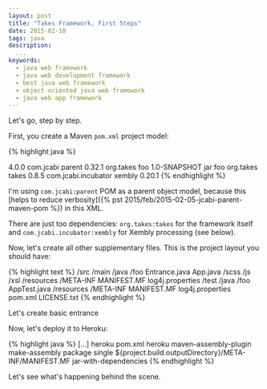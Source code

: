 ```yaml
---
layout: post
title: "Takes Framework, First Steps"
date: 2015-02-10
tags: java
description:
  ...
keywords:
  - java web framework
  - java web development framework
  - best java web framework
  - object-oriented java web framework
  - java web app framework
---
```


Let's go, step by step.

<!--more-->

First, you create a Maven `pom.xml` project model:

{% highlight java %}
<?xml version="1.0"?>
<project xmlns="http://maven.apache.org/POM/4.0.0"
  xmlns:xsi="http://www.w3.org/2001/XMLSchema-instance"
  xsi:schemaLocation="http://maven.apache.org/POM/4.0.0 http://maven.apache.org/xsd/maven-4.0.0.xsd">
  <modelVersion>4.0.0</modelVersion>
  <parent>
    <groupId>com.jcabi</groupId>
    <artifactId>parent</artifactId>
    <version>0.32.1</version>
  </parent>
  <groupId>org.takes</groupId>
  <artifactId>foo</artifactId>
  <version>1.0-SNAPSHOT</version>
  <packaging>jar</packaging>
  <name>foo</name>
  <dependencies>
    <dependency>
      <groupId>org.takes</groupId>
      <artifactId>takes</artifactId>
      <version>0.8.5</version>
    </dependency>
    <dependency>
      <groupId>com.jcabi.incubator</groupId>
      <artifactId>xembly</artifactId>
      <version>0.20.1</version>
    </dependency>
  </dependencies>
</project>
{% endhighlight %}

I'm using `com.jcabi:parent` POM as a parent object model, because
this [helps to reduce verbosity]({% pst 2015/feb/2015-02-05-jcabi-parent-maven-pom %})
in this XML.

There are just too dependencies: `org.takes:takes` for the framework itself
and `com.jcabi.incubator:xembly` for Xembly processing (see below).

Now, let's create all other supplementary files. This is the project layout
you should have:

{% highlight text %}
/src
  /main
    /java
      /foo
        Entrance.java
        App.java
    /scss
    /js
    /xsl
    /resources
      /META-INF
        MANIFEST.MF
      log4j.properties
  /test
    /java
      /foo
        AppTest.java
    /resources
      /META-INF
        MANIFEST.MF
      log4j.properties
pom.xml
LICENSE.txt
{% endhighlight %}

Let's create basic entrance

Now, let's deploy it to Heroku:

{% highlight java %}
<project>
  [...]
  <profiles>
    <profile>
      <id>heroku</id>
      <activation>
        <file><exists>pom.xml</exists></file>
      </activation>
      <build>
        <finalName>heroku</finalName>
        <plugins>
          <plugin>
            <artifactId>maven-assembly-plugin</artifactId>
            <executions>
              <execution>
                <id>make-assembly</id>
                <phase>package</phase>
                <goals>
                  <goal>single</goal>
                </goals>
                <configuration>
                  <archive>
                    <manifestFile>${project.build.outputDirectory}/META-INF/MANIFEST.MF</manifestFile>
                  </archive>
                  <descriptorRefs>
                    <descriptorRef>jar-with-dependencies</descriptorRef>
                  </descriptorRefs>
                </configuration>
              </execution>
            </executions>
          </plugin>
        </plugins>
      </build>
    </profile>
  </profiles>
</project>
{% endhighlight %}



Let's see what's happening behind the scene.
